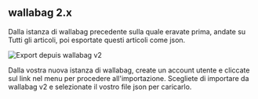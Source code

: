 
wallabag 2.x
------------

Dalla istanza di wallabag precedente sulla quale eravate prima, andate
su Tutti gli articoli, poi esportate questi articoli come json.

![Export depuis wallabag v2](../../img/user/export_v2.png)

Dalla vostra nuova istanza di wallabag, create un account utente e
cliccate sul link nel menu per procedere all'importazione. Scegliete di
importare da wallabag v2 e selezionate il vostro file json per
caricarlo.
